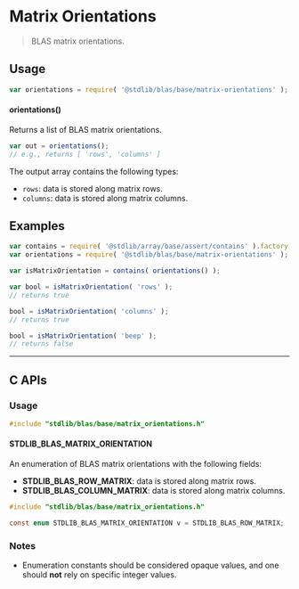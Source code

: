 <!--

@license Apache-2.0

Copyright (c) 2025 The Stdlib Authors.

Licensed under the Apache License, Version 2.0 (the "License");
you may not use this file except in compliance with the License.
You may obtain a copy of the License at

   http://www.apache.org/licenses/LICENSE-2.0

Unless required by applicable law or agreed to in writing, software
distributed under the License is distributed on an "AS IS" BASIS,
WITHOUT WARRANTIES OR CONDITIONS OF ANY KIND, either express or implied.
See the License for the specific language governing permissions and
limitations under the License.

-->

# Matrix Orientations

> BLAS matrix orientations.

<!-- Section to include introductory text. Make sure to keep an empty line after the intro `section` element and another before the `/section` close. -->

<section class="intro">

</section>

<!-- /.intro -->

<!-- Package usage documentation. -->

<section class="usage">

## Usage

```javascript
var orientations = require( '@stdlib/blas/base/matrix-orientations' );
```

#### orientations()

Returns a list of BLAS matrix orientations.

```javascript
var out = orientations();
// e.g., returns [ 'rows', 'columns' ]
```

The output array contains the following types:

-   `rows`: data is stored along matrix rows.
-   `columns`: data is stored along matrix columns.

</section>

<!-- /.usage -->

<!-- Package usage notes. Make sure to keep an empty line after the `section` element and another before the `/section` close. -->

<section class="notes">

</section>

<!-- /.notes -->

<!-- Package usage examples. -->

<section class="examples">

## Examples

<!-- eslint no-undef: "error" -->

```javascript
var contains = require( '@stdlib/array/base/assert/contains' ).factory;
var orientations = require( '@stdlib/blas/base/matrix-orientations' );

var isMatrixOrientation = contains( orientations() );

var bool = isMatrixOrientation( 'rows' );
// returns true

bool = isMatrixOrientation( 'columns' );
// returns true

bool = isMatrixOrientation( 'beep' );
// returns false
```

</section>

<!-- /.examples -->

<!-- C interface documentation. -->

* * *

<section class="c">

## C APIs

<!-- Section to include introductory text. Make sure to keep an empty line after the intro `section` element and another before the `/section` close. -->

<section class="intro">

</section>

<!-- /.intro -->

<!-- C usage documentation. -->

<section class="usage">

### Usage

```c
#include "stdlib/blas/base/matrix_orientations.h"
```

#### STDLIB_BLAS_MATRIX_ORIENTATION

An enumeration of BLAS matrix orientations with the following fields:

-   **STDLIB_BLAS_ROW_MATRIX**: data is stored along matrix rows.
-   **STDLIB_BLAS_COLUMN_MATRIX**: data is stored along matrix columns.

```c
#include "stdlib/blas/base/matrix_orientations.h"

const enum STDLIB_BLAS_MATRIX_ORIENTATION v = STDLIB_BLAS_ROW_MATRIX;
```

</section>

<!-- /.usage -->

<!-- C API usage notes. Make sure to keep an empty line after the `section` element and another before the `/section` close. -->

<section class="notes">

### Notes

-   Enumeration constants should be considered opaque values, and one should **not** rely on specific integer values.

</section>

<!-- /.notes -->

<!-- C API usage examples. -->

<section class="examples">

</section>

<!-- /.examples -->

</section>

<!-- /.c -->

<!-- Section to include cited references. If references are included, add a horizontal rule *before* the section. Make sure to keep an empty line after the `section` element and another before the `/section` close. -->

<section class="references">

</section>

<!-- /.references -->

<!-- Section for related `stdlib` packages. Do not manually edit this section, as it is automatically populated. -->

<section class="related">

</section>

<!-- /.related -->

<!-- Section for all links. Make sure to keep an empty line after the `section` element and another before the `/section` close. -->

<section class="links">

</section>

<!-- /.links -->
